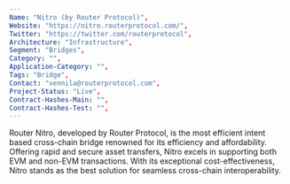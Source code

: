 ```yaml
--- 
Name: "Nitro (by Router Protocol)", 
Website: "https://nitro.routerprotocol.com/", 
Twitter: "https://twitter.com/routerprotocol",
Architecture: "Infrastructure",
Segment: "Bridges",
Category: "",
Application-Category: "",
Tags: "Bridge",
Contact: "vennila@routerprotocol.com",
Project-Status: "Live",
Contract-Hashes-Main: "",
Contract-Hashes-Test: "",
--- 
```

<!--lang:en--> 
Router Nitro, developed by Router Protocol, is the most efficient intent based cross-chain bridge renowned for its efficiency and affordability. Offering rapid and secure asset transfers, Nitro excels in supporting both EVM and non-EVM transactions. With its exceptional cost-effectiveness, Nitro stands as the best solution for seamless cross-chain interoperability.
<!--lang:es--] 
Router Nitro, desarrollado por Router Protocol, es el puente entre cadenas basado en intenciones más eficiente, conocido por su eficiencia y asequibilidad. Ofreciendo transferencias de activos rápidas y seguras, Nitro destaca en el soporte de transacciones tanto EVM como no-EVM. Con su excepcional rentabilidad, Nitro se posiciona como la mejor solución para una interoperabilidad entre cadenas sin problemas.
<!--lang:de--] 
Router Nitro, entwickelt von Router Protocol, ist die effizienteste, intentbasierte Cross-Chain-Brücke, die für ihre Effizienz und Erschwinglichkeit bekannt ist. Nitro bietet schnelle und sichere Asset-Transfers und unterstützt sowohl EVM- als auch Nicht-EVM-Transaktionen. Mit seiner außergewöhnlichen Kosteneffizienz ist Nitro die beste Lösung für nahtlose Cross-Chain-Interoperabilität.
<!--lang:fr--] 
Router Nitro, développé par Router Protocol, est le pont inter-chaînes basé sur les intentions le plus efficace, réputé pour son efficacité et son abordabilité. Offrant des transferts d'actifs rapides et sécurisés, Nitro excelle dans la prise en charge des transactions EVM et non-EVM. Grâce à son exceptionnelle rentabilité, Nitro est la meilleure solution pour une interopérabilité inter-chaînes sans faille.
<!--lang:pl--] 
Router Nitro, opracowany przez Router Protocol, to najwydajniejszy most międzyłańcuchowy oparty na intencjach, znany ze swojej wydajności i przystępności cenowej. Oferując szybkie i bezpieczne transfery aktywów, Nitro doskonale wspiera transakcje zarówno EVM, jak i nie-EVM. Dzięki swojej wyjątkowej opłacalności Nitro jest najlepszym rozwiązaniem dla bezproblemowej interoperacyjności międzyłańcuchowej.
<!--lang:uk--] 
Router Nitro, розроблений Router Protocol, є найбільш ефективним кросс-ланцюговим мостом на основі намірів, відомим своєю ефективністю та доступністю. Пропонуючи швидкі та безпечні перекази активів, Nitro відзначається підтримкою як транзакцій EVM, так і не-EVM. Завдяки своїй винятковій економічності, Nitro є найкращим рішенням для безперебійної кросс-ланцюгової взаємодії.
[!--lang:*--> 